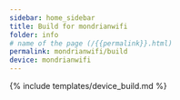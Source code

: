 ```yaml
---
sidebar: home_sidebar
title: Build for mondrianwifi
folder: info
# name of the page (/{{permalink}}.html)
permalink: mondrianwifi/build
device: mondrianwifi
---
```

{% include templates/device_build.md %}
